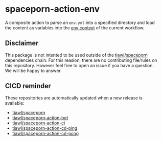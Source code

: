 # spaceporn-action-env

A composite action to parse an `env.yml` into a specified directory and load the content as variables into the [env context](https://docs.github.com/en/actions/learn-github-actions/contexts#env-context) of the current workflow.

## Disclaimer

This package is not intented to be used outside of the [tiawl/spaceporn](https://github.com/tiawl/spaceporn) dependencies chain. For this reasion, there are no contributing file/rules on this repository. However feel free to open an issue if you have a question. We will be happy to answer.

## CICD reminder

These repositories are automatically updated when a new release is available:
* [tiawl/spaceporn](https://github.com/tiawl/spaceporn)
* [tiawl/spaceporn-action-bot](https://github.com/tiawl/spaceporn-action-bot)
* [tiawl/spaceporn-action-ci](https://github.com/tiawl/spaceporn-action-ci)
* [tiawl/spaceporn-action-cd-ping](https://github.com/tiawl/spaceporn-action-cd-ping)
* [tiawl/spaceporn-action-cd-pong](https://github.com/tiawl/spaceporn-action-cd-pong)
